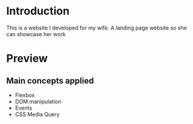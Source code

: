 # Introduction

This is a website I developed for my wife. A landing page website so she can showcase her work

# Preview 
 


## Main concepts applied

- Flexbox
- DOM manipulation
- Events
- CSS Media Query